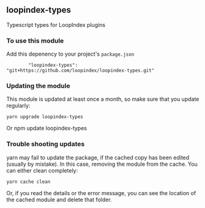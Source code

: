 ## loopindex-types

Typescript types for LoopIndex plugins

### To use this module

Add this depenency to your project's `package.json`

    		"loopindex-types": "git+https://github.com/loopindex/loopindex-types.git"


### Updating the module

This module is updated at least once a month, so make sure that you update regularly:

    yarn upgrade loopindex-types

Or
    npm update loopindex-types


### Trouble shooting updates

yarn may fail to update the package, if the cached copy has been edited (usually by mistake). In this case,
removing the module from the cache. You can either clean completely:

    yarn cache clean

Or, if you read the details or the error message, you can see the location of the cached module and delete that folder.

